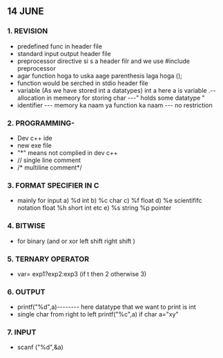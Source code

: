 ## 14 JUNE 
### 1. REVISION
- predefined func in header file 
- standard input output header file
- preprocessor directive si s a header filr and we use #include preprocessor 
- agar function hoga to uska aage parenthesis laga hoga ();
- function would be serched in stdio header file 
- variable (As we have stored int a datatypes) int a here a is variable .--allocation in memeory for storing char ---" holds some datatype "
- identifier --- memory ka naam ya function ka naam --- no restriction 
<!-- </br> -->

### 2. PROGRAMMING-
- Dev c++ ide 
- new exe file 
- "*" means not complied in dev c++
- // single line comment
- /* multiline comment*/

### 3. FORMAT SPECIFIER IN C 
- mainly for input a) %d int b) %c char c) %f float d) %e scientififc notation float %h short int etc e) %s string %p pointer 

### 4. BITWISE 
- for binary (and or xor left shift right shift )
### 5. TERNARY OPERATOR
- var= exp1?exp2:exp3 (if t then 2 otherwise 3)
### 6. OUTPUT 
- printf("%d",a)-------- here datatype that we want to print is int 
- single char from right to left printf("%c",a) if char a="xy"
### 7. INPUT 
- scanf ("%d",&a)
